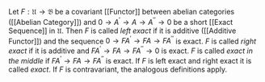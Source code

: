 Let $F:\mathfrak{U} \rightarrow \mathfrak{B}$ be a covariant [[Functor]] between abelian categories ([[Abelian Category]]) and $0\rightarrow A^{\prime}\rightarrow A \rightarrow A^{\prime\prime} \rightarrow 0$ be a short [[Exact Sequence]] in $\mathfrak{U}$.
Then $F$ is called *left exact* if it is additive ([[Additive Functor]]) and the sequence $0\rightarrow FA^{\prime} \rightarrow FA \rightarrow FA^{\prime\prime}$ is exact.
$F$ is called *right exact* if it is additive and $FA^{\prime} \rightarrow FA \rightarrow FA^{\prime\prime} \rightarrow 0$ is exact.
$F$ is called *exact in the middle* if $FA^{\prime}\rightarrow FA \rightarrow FA^{\prime\prime}$ is exact. 
If $F$ is left exact and right exact it is called *exact*.
If $F$ is contravariant, the analogous definitions apply.